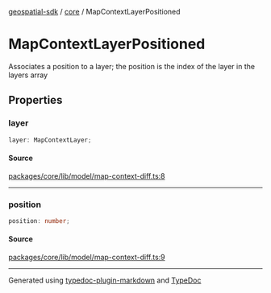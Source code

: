 [geospatial-sdk](../../index.md) / [core](../index.md) / MapContextLayerPositioned

# MapContextLayerPositioned

Associates a position to a layer; the position is the index of
the layer in the layers array

## Properties

### layer

```ts
layer: MapContextLayer;
```

#### Source

[packages/core/lib/model/map-context-diff.ts:8](https://github.com/jahow/geospatial-sdk/blob/eda8b4f/packages/core/lib/model/map-context-diff.ts#L8)

***

### position

```ts
position: number;
```

#### Source

[packages/core/lib/model/map-context-diff.ts:9](https://github.com/jahow/geospatial-sdk/blob/eda8b4f/packages/core/lib/model/map-context-diff.ts#L9)

***

Generated using [typedoc-plugin-markdown](https://www.npmjs.com/package/typedoc-plugin-markdown) and [TypeDoc](https://typedoc.org/)
